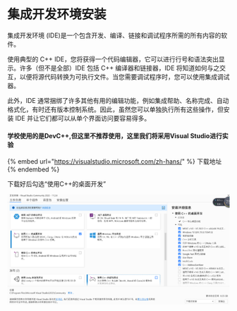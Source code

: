 # 集成开发环境安装

集成开发环境 (IDE)是一个包含开发、编译、链接和调试程序所需的所有内容的软件。

使用典型的 C++ IDE，您将获得一个代码编辑器，它可以进行行号和语法突出显示。许多（但不是全部）IDE 包括 C++ 编译器和链接器，IDE 将知道如何与之交互，以便将源代码转换为可执行文件。当您需要调试程序时，您可以使用集成调试器。

此外，IDE 通常捆绑了许多其他有用的编辑功能，例如集成帮助、名称完成、自动格式化，有时还有版本控制系统。因此，虽然您可以单独执行所有这些操作，但安装 IDE 并让它们都可以从单个界面访问要容易得多。

#### 学校使用的是DevC++,但这里不推荐使用，这里我们将采用Visual Studio进行实验

{% embed url="https://visualstudio.microsoft.com/zh-hans/" %}
下载地址
{% endembed %}

下载好后勾选“使用C++的桌面开发”

![](../../.gitbook/assets/image.png)
